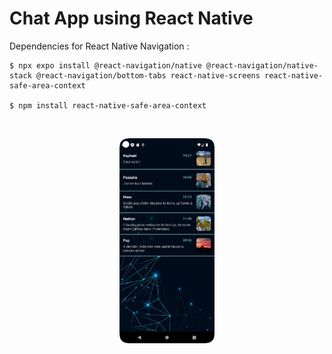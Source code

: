 # Chat App using React Native

Dependencies for React Native Navigation :

```
$ npx expo install @react-navigation/native @react-navigation/native-stack @react-navigation/bottom-tabs react-native-screens react-native-safe-area-context

$ npm install react-native-safe-area-context
```

<br/>

<p align="center">
<img src="assets/screenshot.png" alt="NO IMAGE" width="30%"/>
</p>
